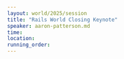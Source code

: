 ```yaml
---
layout: world/2025/session
title: "Rails World Closing Keynote"
speaker: aaron-patterson.md
time:
location:
running_order:
---
```

